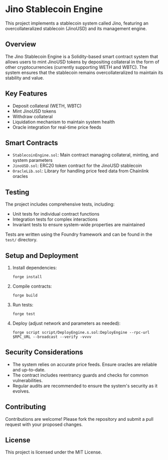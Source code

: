 # Jino Stablecoin Engine

This project implements a stablecoin system called Jino, featuring an overcollateralized stablecoin (JinoUSD) and its management engine.

## Overview

The Jino Stablecoin Engine is a Solidity-based smart contract system that allows users to mint JinoUSD tokens by depositing collateral in the form of other cryptocurrencies (currently supporting WETH and WBTC). The system ensures that the stablecoin remains overcollateralized to maintain its stability and value.

## Key Features

- Deposit collateral (WETH, WBTC)
- Mint JinoUSD tokens
- Withdraw collateral
- Liquidation mechanism to maintain system health
- Oracle integration for real-time price feeds

## Smart Contracts

- `StablecoinEngine.sol`: Main contract managing collateral, minting, and system parameters
- `JinoUSD.sol`: ERC20 token contract for the JinoUSD stablecoin
- `OracleLib.sol`: Library for handling price feed data from Chainlink oracles

## Testing

The project includes comprehensive tests, including:

- Unit tests for individual contract functions
- Integration tests for complex interactions
- Invariant tests to ensure system-wide properties are maintained

Tests are written using the Foundry framework and can be found in the `test/` directory.

## Setup and Deployment

1. Install dependencies:
   ```
   forge install
   ```

2. Compile contracts:
   ```
   forge build
   ```

3. Run tests:
   ```
   forge test
   ```

4. Deploy (adjust network and parameters as needed):
   ```
   forge script script/DeployEngine.s.sol:DeployEngine --rpc-url $RPC_URL --broadcast --verify -vvvv
   ```

## Security Considerations

- The system relies on accurate price feeds. Ensure oracles are reliable and up-to-date.
- The contract includes reentrancy guards and checks for common vulnerabilities.
- Regular audits are recommended to ensure the system's security as it evolves.

## Contributing

Contributions are welcome! Please fork the repository and submit a pull request with your proposed changes.

## License

This project is licensed under the MIT License.
